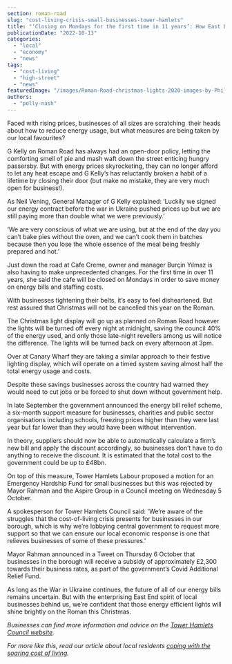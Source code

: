 ```yaml
---
section: roman-road
slug: "cost-living-crisis-small-businesses-tower-hamlets"
title: "‘Closing on Mondays for the first time in 11 years’: How East End businesses are cutting down energy costs"
publicationDate: "2022-10-13"
categories: 
  - "local"
  - "economy"
  - "news"
tags: 
  - "cost-living"
  - "high-street"
  - "news"
featuredImage: "/images/Roman-Road-christmas-lights-2020-images-by-Phil-Verney-9.jpg"
authors: 
  - "polly-nash"
---
```


Faced with rising prices, businesses of all sizes are scratching  their heads about how to reduce energy usage, but what measures are being taken by our local favourites?

G Kelly on Roman Road has always had an open-door policy, letting the comforting smell of pie and mash waft down the street enticing hungry passersby. But with energy prices skyrocketing, they can no longer afford to let any heat escape and G Kelly’s has reluctantly broken a habit of a lifetime by closing their door (but make no mistake, they are very much open for business!). 

As Neil Vening, General Manager of G Kelly explained: ‘Luckily we signed our energy contract before the war in Ukraine pushed prices up but we are still paying more than double what we were previously.’ 

‘We are very conscious of what we are using, but at the end of the day you can’t bake pies without the oven, and we can’t cook them in batches because then you lose the whole essence of the meal being freshly prepared and hot.’ 

Just down the road at Cafe Creme, owner and manager Burçin Yılmaz is also having to make unprecedented changes. For the first time in over 11 years, she said the cafe will be closed on Mondays in order to save money on energy bills and staffing costs. 

With businesses tightening their belts, it’s easy to feel disheartened. But rest assured that Christmas will not be cancelled this year on the Roman. 

The Christmas light display will go up as planned on Roman Road however the lights will be turned off every night at midnight, saving the council 40% of the energy used, and only those late-night revellers among us will notice the difference. The lights will be turned back on every afternoon at 3pm. 

Over at Canary Wharf they are taking a similar approach to their festive lighting display, which will operate on a timed system saving almost half the total energy usage and costs. 

Despite these savings businesses across the country had warned they would need to cut jobs or be forced to shut down without government help. 

In late September the government announced the energy bill relief scheme, a six-month support measure for businesses, charities and public sector organisations including schools, freezing prices higher than they were last year but far lower than they would have been without intervention. 

In theory, suppliers should now be able to automatically calculate a firm’s new bill and apply the discount accordingly, so businesses don’t have to do anything to receive the discount. It is estimated that the total cost to the government could be up to £48bn. 

On top of this measure, Tower Hamlets Labour proposed a motion for an Emergency Hardship Fund for small businesses but this was rejected by Mayor Rahman and the Aspire Group in a Council meeting on Wednesday 5 October. 

A spokesperson for Tower Hamlets Council said: 'We’re aware of the struggles that the cost-of-living crisis presents for businesses in our borough, which is why we’re lobbying central government to request more support so that we can ensure our local economic response is one that relieves businesses of some of these pressures.'

Mayor Rahman announced in a Tweet on Thursday 6 October that businesses in the borough will receive a subsidy of approximately £2,300 towards their business rates, as part of the government’s Covid Additional Relief Fund. 

As long as the War in Ukraine continues, the future of all of our energy bills remains uncertain. But with the enterprising East End spirit of local businesses behind us, we’re confident that those energy efficient lights will shine brightly on the Roman this Christmas. 

_Businesses can find more information and advice on the_ [_Tower Hamlets Council website_](https://www.towerhamlets.gov.uk/lgnl/business/business_support_and_advice/business_support_and_advice.aspx)_._ 

_For more like this, read our article about local residents [coping with the soaring cost of living](https://romanroadlondon.com/cost-living-crisis-working-overtime/)._


